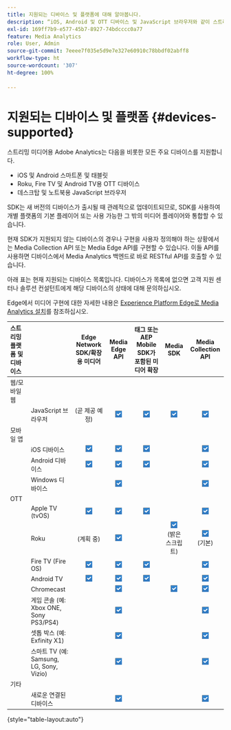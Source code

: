 ```yaml
---
title: 지원되는 디바이스 및 플랫폼에 대해 알아봅니다.
description: “iOS, Android 및 OTT 디바이스 및 JavaScript 브라우저와 같이 스트리밍 미디어용 Adobe Analytics가 지원하는 주요 디바이스에 대해 알아보십시오.”
exl-id: 169ff7b9-e577-45b7-8927-74bdcccc0a77
feature: Media Analytics
role: User, Admin
source-git-commit: 7eeee7f035e5d9e7e327e60910c78bbdf02abff8
workflow-type: ht
source-wordcount: '307'
ht-degree: 100%

---
```


# 지원되는 디바이스 및 플랫폼 {#devices-supported}

스트리밍 미디어용 Adobe Analytics는 다음을 비롯한 모든 주요 디바이스를 지원합니다.

* iOS 및 Android 스마트폰 및 태블릿
* Roku, Fire TV 및 Android TV용 OTT 디바이스
* 데스크탑 및 노트북용 JavaScript 브라우저

SDK는 새 버전의 디바이스가 출시될 때 관례적으로 업데이트되므로, SDK를 사용하여 개별 플랫폼의 기본 플레이어 또는 사용 가능한 그 밖의 미디어 플레이어와 통합할 수 있습니다.

현재 SDK가 지원되지 않는 디바이스의 경우나 구현을 사용자 정의해야 하는 상황에서는 Media Collection API 또는 Media Edge API를 구현할 수 있습니다. 이들 API를 사용하면 디바이스에서 Media Analytics 백엔드로 바로 RESTful API를 호출할 수 있습니다.

아래 표는 현재 지원되는 디바이스 목록입니다. 디바이스가 목록에 없으면 고객 지원 센터나 솔루션 컨설턴트에게 해당 디바이스의 상태에 대해 문의하십시오.

Edge에서 미디어 구현에 대한 자세한 내용은 [Experience Platform Edge로 Media Analytics 설치](/help/implementation/edge/implementation-edge.md)를 참조하십시오.

| 스트리밍 플랫폼 및 디바이스 | | Edge Network SDK/확장용 미디어 | Media Edge API | 태그 또는 AEP Mobile SDK가 포함된 미디어 확장 | Media SDK | Media Collection API |
|:---|:---|:---:|:---:|:---:|:---:|:---:|
| 웹/모바일 웹 | | | | | |
| | JavaScript 브라우저 | (곧 제공 예정) | ![지원됨](/help/assets/icon-blue-check.png) | ![지원됨](/help/assets/icon-blue-check.png) | ![지원됨](/help/assets/icon-blue-check.png) | ![지원됨](/help/assets/icon-blue-check.png) |
| 모바일 앱 | | | | | |
| | iOS 디바이스 | ![지원됨](/help/assets/icon-blue-check.png) | ![지원됨](/help/assets/icon-blue-check.png) | ![지원됨](/help/assets/icon-blue-check.png) | | ![지원됨](/help/assets/icon-blue-check.png) | |
| | Android 디바이스 | ![지원됨](/help/assets/icon-blue-check.png) | ![지원됨](/help/assets/icon-blue-check.png) | ![지원됨](/help/assets/icon-blue-check.png) | | ![지원됨](/help/assets/icon-blue-check.png) |
| | Windows 디바이스 | | ![지원됨](/help/assets/icon-blue-check.png) | | | ![지원됨](/help/assets/icon-blue-check.png) |
| OTT | | | | | | |
| | Apple TV (tvOS) | ![지원됨](/help/assets/icon-blue-check.png) | ![지원됨](/help/assets/icon-blue-check.png) | ![지원됨](/help/assets/icon-blue-check.png) | | ![지원됨](/help/assets/icon-blue-check.png) |
| | Roku | (계획 중) | ![지원됨](/help/assets/icon-blue-check.png) | | ![지원됨](/help/assets/icon-blue-check.png)<br>(밝은 스크립트) | ![지원됨](/help/assets/icon-blue-check.png)<br>(기본) |
| | Fire TV (Fire OS) | ![지원됨](/help/assets/icon-blue-check.png) | ![지원됨](/help/assets/icon-blue-check.png) | ![지원됨](/help/assets/icon-blue-check.png) | | ![지원됨](/help/assets/icon-blue-check.png) |
| | Android TV | ![지원됨](/help/assets/icon-blue-check.png) | ![지원됨](/help/assets/icon-blue-check.png) | ![지원됨](/help/assets/icon-blue-check.png) | | ![지원됨](/help/assets/icon-blue-check.png) |
| | Chromecast | | ![지원됨](/help/assets/icon-blue-check.png) | | ![지원됨](/help/assets/icon-blue-check.png) | ![지원됨](/help/assets/icon-blue-check.png) |
| | 게임 콘솔 (예: Xbox ONE, Sony PS3/PS4) | | ![지원됨](/help/assets/icon-blue-check.png) | | | ![지원됨](/help/assets/icon-blue-check.png) |
| | 셋톱 박스 (예: Exfinity X1) | | ![지원됨](/help/assets/icon-blue-check.png) | | | ![지원됨](/help/assets/icon-blue-check.png) |
| | 스마트 TV (예: Samsung, LG, Sony, Vizio) | | ![지원됨](/help/assets/icon-blue-check.png) | | | ![지원됨](/help/assets/icon-blue-check.png) |
| 기타 | | | | | | |
| | 새로운 연결된 디바이스 | | ![지원됨](/help/assets/icon-blue-check.png) | | | ![지원됨](/help/assets/icon-blue-check.png) |

{style="table-layout:auto"}
